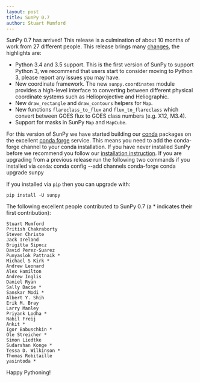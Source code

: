 ```yaml
---
layout: post
title: SunPy 0.7
author: Stuart Mumford
---
```


SunPy 0.7 has arrived! This release is a culmination of about 10 months of work from 27 different people. This release brings many [changes](https://github.com/sunpy/sunpy/blob/0.7/CHANGELOG.md), the highlights are:

* Python 3.4 and 3.5 support. This is the first version of SunPy to support
  Python 3, we recommend that users start to consider moving to Python 3, please
  report any issues you may have.
* New coordinate framework. The new `sunpy.coordinates` module provides a
  high-level interface to converting between different physical coordinate
  systems such as Helioprojective and Heliographic.
* New `draw_rectangle` and `draw_contours` helpers for `Map`.
* New functions `flareclass_to_flux` and `flux_to_flareclass` which convert
  between GOES flux to GOES class numbers (e.g. X12, M3.4).
* Support for masks in SunPy `Map` and `MapCube`.


For this version of SunPy we have started building our [conda](http://conda.pydata.org/docs/) packages on the excellent [conda forge](http://conda-forge.github.io) service. This means you need to add the conda-forge channel to your conda installation. If you have never installed SunPy before we recommend you follow our [installation instruction](http://docs.sunpy.org/en/stable/installation). If you are upgrading from a previous release run the following two commands if you installed via ``conda``:
    conda config --add channels conda-forge
    conda upgrade sunpy

If you installed via ``pip`` then you can upgrade with:

    pip install -U sunpy


The following excellent people contributed to SunPy 0.7 (a * indicates their first contribution):

    Stuart Mumford
    Pritish Chakraborty
    Steven Christe
    Jack Ireland
    Brigitta Sipocz
    David Perez-Suarez
    Punyaslok Pattnaik *
    Michael S Kirk *
    Andrew Leonard
    Alex Hamilton
    Andrew Inglis
    Daniel Ryan
    Sally Dacie *
    Sanskar Modi *
    Albert Y. Shih
    Erik M. Bray
    Larry Manley
    Priyank Lodha *
    Nabil Freij
    Ankit *
    Igor Babuschkin *
    Ole Streicher *
    Simon Liedtke
    Sudarshan Konge *
    Tessa D. Wilkinson *
    Thomas Robitaille
    yasintoda *
    

Happy Pythoning!
